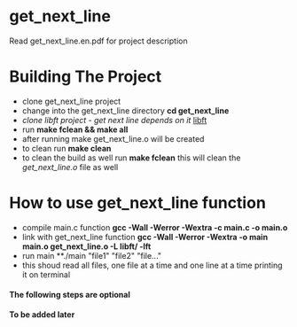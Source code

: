 # get_next_line 
 Read get_next_line.en.pdf for project description

# Building The Project
* clone get_next_line project
* change into the get_next_line directory **cd get_next_line**
* *clone libft project - get next line depends on it* [libft](https://github.com/wkhosa-wizro/libft.git)
* run **make fclean && make all**
* after running make get_next_line.o will be created
* to clean run  **make clean**
* to clean the build as well run **make fclean** this will clean the *get_next_line.o* file as well
# How to use get_next_line function
* compile main.c function **gcc -Wall -Werror -Wextra -c main.c -o main.o**
* link with get_next_line function **gcc -Wall -Werror -Wextra -o main main.o get_next_line.o -L libft/ -lft**
* run main **./main "file1" "file2" "file..."
* this shoud read all files, one file at a time and one line at a time printing it on terminal
#### The following steps are optional
**To be added later**
